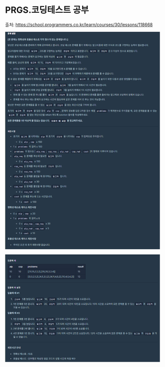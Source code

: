 # PRGS.코딩테스트 공부

출처: https://school.programmers.co.kr/learn/courses/30/lessons/118668

![alt text](./assets/1.png)

![alt text](./assets/2.png)